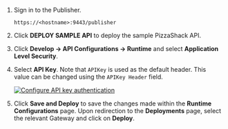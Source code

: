 
1. Sign in to the Publisher.  
    
     `https://<hostname>:9443/publisher`

2. Click **DEPLOY SAMPLE API** to deploy the sample PizzaShack API.

3. Click **Develop -> API Configurations -> Runtime** and select **Application Level Security**.

4. Select **API Key**. Note that `APIKey` is used as the default header. This value can be changed using the `APIKey Header` field.

     [![Configure API key authentication](../../../../assets/img/learn/api-key-option.png)]({{base_path}}/assets/img/learn/api-key-option.png)
     
5. Click **Save and Deploy** to save the changes made within the **Runtime Configurations** page. Upon redirection to the **Deployments** page, select the relevant Gateway and click on **Deploy**.
